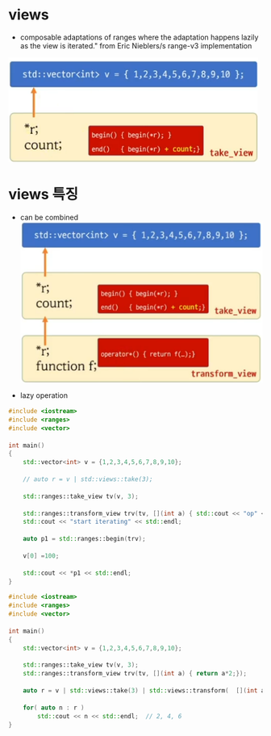 # views
- composable adaptations of ranges where the adaptation happens lazily as the view is iterated." from Eric Nieblers/s range-v3 implementation

![](../img/ch4-2.png)

# views 특징
- can be combined
![](../img/ch4-3.png)

- lazy operation

```c++
#include <iostream>
#include <ranges>
#include <vector>

int main()
{
    std::vector<int> v = {1,2,3,4,5,6,7,8,9,10};

    // auto r = v | std::views::take(3);

    std::ranges::take_view tv(v, 3);

    std::ranges::transform_view trv(tv, [](int a) { std::cout << "op" << std::endl; return a*2;});
    std::cout << "start iterating" << std::endl;

    auto p1 = std::ranges::begin(trv);

    v[0] =100;
    
    std::cout << *p1 << std::endl; 
}
```

```c++
#include <iostream>
#include <ranges>
#include <vector>

int main()
{
    std::vector<int> v = {1,2,3,4,5,6,7,8,9,10};

    std::ranges::take_view tv(v, 3);
    std::ranges::transform_view trv(tv, [](int a) { return a*2;});

    auto r = v | std::views::take(3) | std::views::transform(  [](int a) { return a*2;});

    for( auto n : r )
        std::cout << n << std::endl;  // 2, 4, 6
}
```